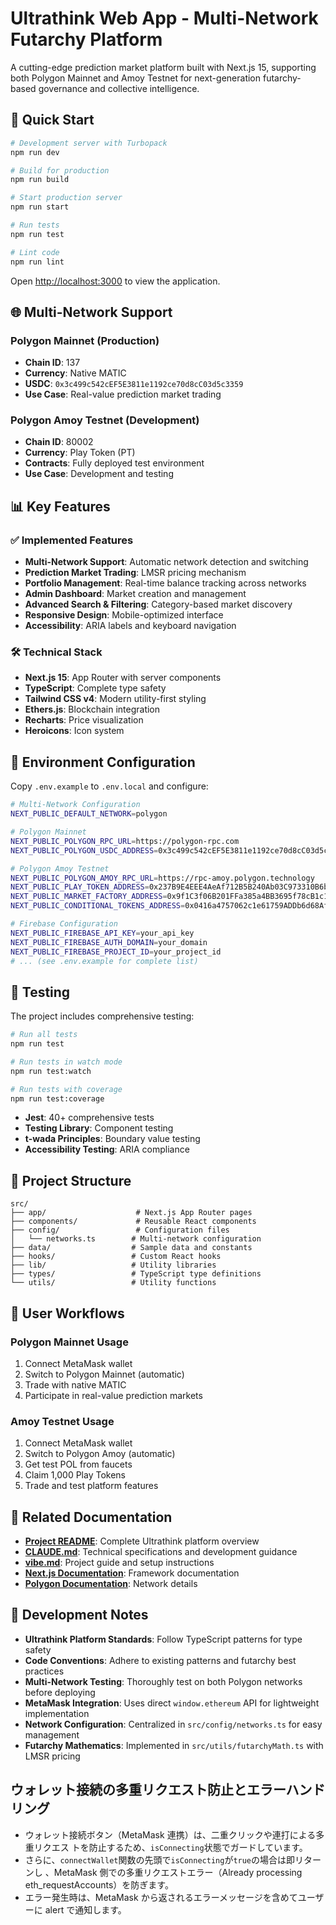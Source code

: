 # Ultrathink Web App - Multi-Network Futarchy Platform

A cutting-edge prediction market platform built with Next.js 15, supporting both Polygon Mainnet and Amoy Testnet for next-generation futarchy-based governance and collective intelligence.

## 🚀 Quick Start

```bash
# Development server with Turbopack
npm run dev

# Build for production
npm run build

# Start production server
npm run start

# Run tests
npm run test

# Lint code
npm run lint
```

Open [http://localhost:3000](http://localhost:3000) to view the application.

## 🌐 Multi-Network Support

### Polygon Mainnet (Production)
- **Chain ID**: 137
- **Currency**: Native MATIC
- **USDC**: `0x3c499c542cEF5E3811e1192ce70d8cC03d5c3359`
- **Use Case**: Real-value prediction market trading

### Polygon Amoy Testnet (Development)
- **Chain ID**: 80002
- **Currency**: Play Token (PT)
- **Contracts**: Fully deployed test environment
- **Use Case**: Development and testing

## 📊 Key Features

### ✅ Implemented Features
- **Multi-Network Support**: Automatic network detection and switching
- **Prediction Market Trading**: LMSR pricing mechanism
- **Portfolio Management**: Real-time balance tracking across networks
- **Admin Dashboard**: Market creation and management
- **Advanced Search & Filtering**: Category-based market discovery
- **Responsive Design**: Mobile-optimized interface
- **Accessibility**: ARIA labels and keyboard navigation

### 🛠️ Technical Stack
- **Next.js 15**: App Router with server components
- **TypeScript**: Complete type safety
- **Tailwind CSS v4**: Modern utility-first styling
- **Ethers.js**: Blockchain integration
- **Recharts**: Price visualization
- **Heroicons**: Icon system

## 🔧 Environment Configuration

Copy `.env.example` to `.env.local` and configure:

```bash
# Multi-Network Configuration
NEXT_PUBLIC_DEFAULT_NETWORK=polygon

# Polygon Mainnet
NEXT_PUBLIC_POLYGON_RPC_URL=https://polygon-rpc.com
NEXT_PUBLIC_POLYGON_USDC_ADDRESS=0x3c499c542cEF5E3811e1192ce70d8cC03d5c3359

# Polygon Amoy Testnet
NEXT_PUBLIC_POLYGON_AMOY_RPC_URL=https://rpc-amoy.polygon.technology
NEXT_PUBLIC_PLAY_TOKEN_ADDRESS=0x237B9E4EEE4AeAf712B5B240Ab03C973310B6bD1
NEXT_PUBLIC_MARKET_FACTORY_ADDRESS=0x9f1C3f06B201FFa385a4BB3695f78cB1c17c12db
NEXT_PUBLIC_CONDITIONAL_TOKENS_ADDRESS=0x0416a4757062c1e61759ADDb6d68Af145919F045

# Firebase Configuration
NEXT_PUBLIC_FIREBASE_API_KEY=your_api_key
NEXT_PUBLIC_FIREBASE_AUTH_DOMAIN=your_domain
NEXT_PUBLIC_FIREBASE_PROJECT_ID=your_project_id
# ... (see .env.example for complete list)
```

## 🧪 Testing

The project includes comprehensive testing:

```bash
# Run all tests
npm run test

# Run tests in watch mode
npm run test:watch

# Run tests with coverage
npm run test:coverage
```

- **Jest**: 40+ comprehensive tests
- **Testing Library**: Component testing
- **t-wada Principles**: Boundary value testing
- **Accessibility Testing**: ARIA compliance

## 📁 Project Structure

```
src/
├── app/                    # Next.js App Router pages
├── components/             # Reusable React components
├── config/                 # Configuration files
│   └── networks.ts        # Multi-network configuration
├── data/                  # Sample data and constants
├── hooks/                 # Custom React hooks
├── lib/                   # Utility libraries
├── types/                 # TypeScript type definitions
└── utils/                 # Utility functions
```

## 🎯 User Workflows

### Polygon Mainnet Usage
1. Connect MetaMask wallet
2. Switch to Polygon Mainnet (automatic)
3. Trade with native MATIC
4. Participate in real-value prediction markets

### Amoy Testnet Usage
1. Connect MetaMask wallet
2. Switch to Polygon Amoy (automatic)
3. Get test POL from faucets
4. Claim 1,000 Play Tokens
5. Trade and test platform features

## 🔗 Related Documentation

- **[Project README](../../README.md)**: Complete Ultrathink platform overview
- **[CLAUDE.md](../../CLAUDE.md)**: Technical specifications and development guidance
- **[vibe.md](../../vibe.md)**: Project guide and setup instructions
- **[Next.js Documentation](https://nextjs.org/docs)**: Framework documentation
- **[Polygon Documentation](https://polygon.technology/developers)**: Network details

## 📝 Development Notes

- **Ultrathink Platform Standards**: Follow TypeScript patterns for type safety
- **Code Conventions**: Adhere to existing patterns and futarchy best practices
- **Multi-Network Testing**: Thoroughly test on both Polygon networks before deploying
- **MetaMask Integration**: Uses direct `window.ethereum` API for lightweight implementation
- **Network Configuration**: Centralized in `src/config/networks.ts` for easy management
- **Futarchy Mathematics**: Implemented in `src/utils/futarchyMath.ts` with LMSR pricing

## ウォレット接続の多重リクエスト防止とエラーハンドリング

- ウォレット接続ボタン（MetaMask 連携）は、二重クリックや連打による多重リクエス
  トを防止するため、`isConnecting`状態でガードしています。
- さらに、`connectWallet`関数の先頭で`isConnecting`が`true`の場合は即リターンし
  、MetaMask 側での多重リクエストエラー（Already processing
  eth_requestAccounts）を防ぎます。
- エラー発生時は、MetaMask から返されるエラーメッセージを含めてユーザーに alert
  で通知します。
